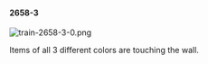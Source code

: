 #### 2658-3
![train-2658-3-0.png](https://github.com/lil-lab/nlvr/raw/master/nlvr/train/images/29/train-2658-3-0.png "train-2658-3-0.png")

Items of all 3 different colors are touching the wall.
